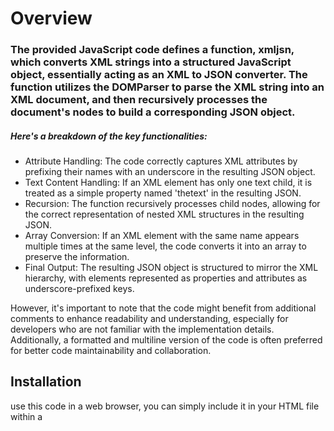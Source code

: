 <h1>Overview</h1>

<h3>The provided JavaScript code defines a function, xmljsn, which converts XML strings into a structured JavaScript object, essentially acting as an XML to JSON converter. The function utilizes the DOMParser to parse the XML string into an XML document, and then recursively processes the document's nodes to build a corresponding JSON object.</h3>

<h5>Here's a breakdown of the key functionalities:</h5>

<ul>
<li>Attribute Handling: The code correctly captures XML attributes by prefixing their names with an underscore in the resulting JSON object.</li>
<li>Text Content Handling: If an XML element has only one text child, it is treated as a simple property named 'thetext' in the resulting JSON.</li>
<li>Recursion: The function recursively processes child nodes, allowing for the correct representation of nested XML structures in the resulting JSON.</li>
<li>Array Conversion: If an XML element with the same name appears multiple times at the same level, the code converts it into an array to preserve the information.</li>
<li>Final Output: The resulting JSON object is structured to mirror the XML hierarchy, with elements represented as properties and attributes as underscore-prefixed keys.</li>
</ul>

However, it's important to note that the code might benefit from additional comments to enhance readability and understanding, especially for developers who are not familiar with the implementation details. Additionally, a formatted and multiline version of the code is often preferred for better code maintainability and collaboration.

## Installation
use this code in a web browser, you can simply include it in your HTML file within a <script> tag. For example:

```html
<!DOCTYPE html>
<html lang="en">
<head>
  <meta charset="UTF-8">
  <meta name="viewport" content="width=device-width, initial-scale=1.0">
  <title>Your HTML Page</title>
  <!-- Include the external script -->
  <script src="xmljson.js"></script>
</head>
<body>
  <!-- Your HTML content goes here -->

  <!-- Example usage of the xml2json functionality -->
  <script>
    // Assuming xml2json.js defines a function called xml2json
    const xmlString = '<root><item id="1">Hello</item><item id="2">World</item></root>';
    const jsonObject = xmljson(xmlString);
    console.log(jsonObject);
  </script>
</body>
</html>.

## Installation
use this code in a web browser, you can simply include it in your HTML file within a <script> tag. For example:
